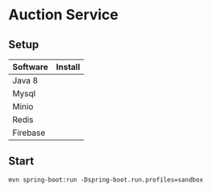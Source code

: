# Auction Service

## Setup

| Software | Install |
| --- | --- |
| Java 8 |     |
| Mysql |     |
| Minio |     |
| Redis |     |
| Firebase |     |

## Start

```
mvn spring-boot:run -Dspring-boot.run.profiles=sandbox  
```